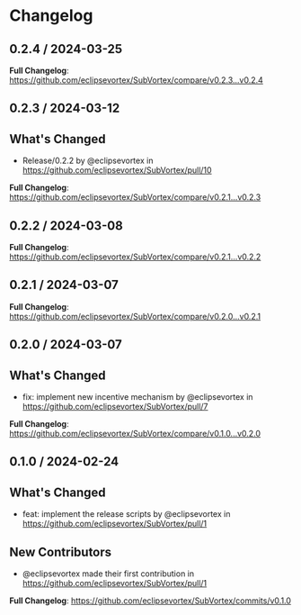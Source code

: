 # Changelog

## 0.2.4 / 2024-03-25

**Full Changelog**: https://github.com/eclipsevortex/SubVortex/compare/v0.2.3...v0.2.4

## 0.2.3 / 2024-03-12

## What's Changed
* Release/0.2.2 by @eclipsevortex in https://github.com/eclipsevortex/SubVortex/pull/10


**Full Changelog**: https://github.com/eclipsevortex/SubVortex/compare/v0.2.1...v0.2.3

## 0.2.2 / 2024-03-08

**Full Changelog**: https://github.com/eclipsevortex/SubVortex/compare/v0.2.1...v0.2.2

## 0.2.1 / 2024-03-07

**Full Changelog**: https://github.com/eclipsevortex/SubVortex/compare/v0.2.0...v0.2.1

## 0.2.0 / 2024-03-07

## What's Changed
* fix: implement new incentive mechanism by @eclipsevortex in https://github.com/eclipsevortex/SubVortex/pull/7


**Full Changelog**: https://github.com/eclipsevortex/SubVortex/compare/v0.1.0...v0.2.0

## 0.1.0 / 2024-02-24

## What's Changed
* feat: implement the release scripts by @eclipsevortex in https://github.com/eclipsevortex/SubVortex/pull/1

## New Contributors
* @eclipsevortex made their first contribution in https://github.com/eclipsevortex/SubVortex/pull/1

**Full Changelog**: https://github.com/eclipsevortex/SubVortex/commits/v0.1.0
